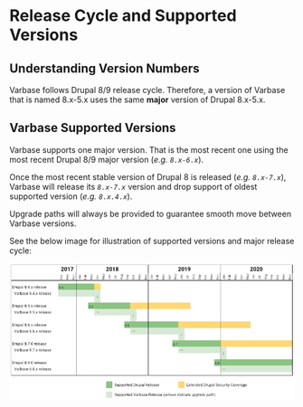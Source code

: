 # Release Cycle and Supported Versions

## Understanding Version Numbers

Varbase follows Drupal 8/9 release cycle. Therefore, a version of Varbase that is named 8.x-5.x uses the same **major** version of Drupal 8.x-5.x.

## Varbase Supported Versions

Varbase supports one major version. That is the most recent one using the most recent Drupal 8/9 major version \(_e.g. `8.x-6.x`_\).

Once the most recent stable version of Drupal 8 is released \(_e.g. `8.x-7.x`_\), Varbase will release its _`8.x-7.x`_ version and drop support of oldest supported version \(_e.g. `8.x.4.x`_\).

Upgrade paths will always be provided to guarantee smooth move between Varbase versions.

See the below image for illustration of supported versions and major release cycle:

![Drupal Feature Versions Release Cycle and How Varbase Follows It](../.gitbook/assets/varbase-releases.png)

